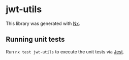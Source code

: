 # jwt-utils

This library was generated with [Nx](https://nx.dev).

## Running unit tests

Run `nx test jwt-utils` to execute the unit tests via [Jest](https://jestjs.io).
